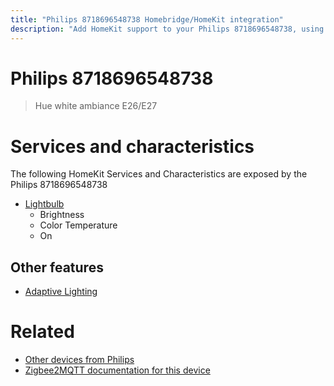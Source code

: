 ```yaml
---
title: "Philips 8718696548738 Homebridge/HomeKit integration"
description: "Add HomeKit support to your Philips 8718696548738, using Homebridge, Zigbee2MQTT and homebridge-z2m."
---
```

<!---
This file has been GENERATED using src/docgen/docgen.ts
DO NOT EDIT THIS FILE MANUALLY!
-->
# Philips 8718696548738
> Hue white ambiance E26/E27


# Services and characteristics
The following HomeKit Services and Characteristics are exposed by
the Philips 8718696548738

* [Lightbulb](../../light.md)
  * Brightness
  * Color Temperature
  * On


## Other features
* [Adaptive Lighting](../../light.md)


# Related
* [Other devices from Philips](../index.md#philips)
* [Zigbee2MQTT documentation for this device](https://www.zigbee2mqtt.io/devices/8718696548738.html)